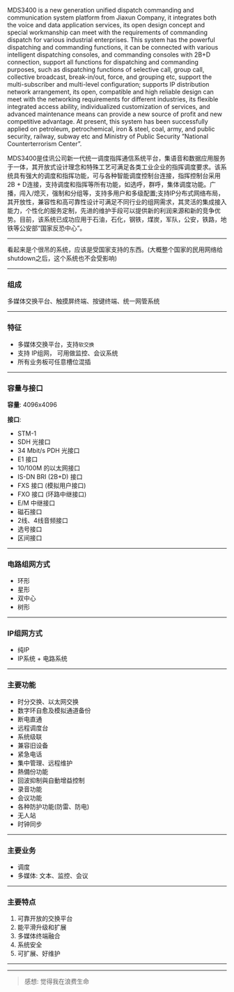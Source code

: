 MDS3400 is a new generation unified dispatch commanding and communication system platform from Jiaxun Company, it integrates both the voice and data application services, its open design concept and special workmanship can meet with the requirements of commanding dispatch for various industrial enterprises. This system has the powerful dispatching and commanding functions, it can be connected with various intelligent dispatching consoles, and commanding consoles with 2B+D connection, support all functions for dispatching and commanding purposes, such as dispatching functions of selective call, group call, collective broadcast, break-in/out, force, and grouping etc, support the multi-subscriber and multi-level configuration; supports IP distribution network arrangement, its open, compatible and high reliable design can meet with the networking requirements for different industries, its flexible integrated access ability, individualized customization of services, and advanced maintenance means can provide a new source of profit and new competitive advantage. At present, this system has been successfully applied on petroleum, petrochemical, iron & steel, coal, army, and public security, railway, subway etc and Ministry of Public Security ”National Counterterrorism Center”.

MDS3400是佳讯公司新一代统一调度指挥通信系统平台，集语音和数据应用服务于一体，其开放式设计理念和特殊工艺可满足各类工业企业的指挥调度要求。该系统具有强大的调度和指挥功能，可与各种智能调度控制台连接，指挥控制台采用2B + D连接，支持调度和指挥等所有功能，如选呼，群呼，集体调度功能。广播，闯入/熄灭，强制和分组等，支持多用户和多级配置;支持IP分布式网络布局，其开放性，兼容性和高可靠性设计可满足不同行业的组网需求，其灵活的集成接入能力，个性化的服务定制，先进的维护手段可以提供新的利润来源和新的竞争优势。目前，该系统已成功应用于石油，石化，钢铁，煤炭，军队，公安，铁路，地铁等公安部“国家反恐中心”。

___

看起来是个很吊的系统，应该是受国家支持的东西。(大概整个国家的民用网络给shutdown之后，这个系统也不会受影响)

___

### 组成

多媒体交换平台、触摸屏终端、按键终端、统一网管系统

___

### 特征

* 多媒体交换平台，支持`软交换`
* 支持 IP组网， 可用做监控、会议系统
* 所有业务板可任意槽位混插

___

### 容量与接口

**容量**: 4096x4096

**接口**:

* STM-1
* SDH 光接口
* 34 Mbit/s PDH 光接口
* E1 接口
* 10/100M 的以太网接口
* IS-DN BRI (2B+D) 接口
* FXS 接口 (模拟用户接口)
* FXO 接口 (环路中继接口)
* E/M 中继接口
* 磁石接口
* 2线、4线音频接口
* 选号接口
* 区间接口

___

### 电路组网方式

* 环形
* 星形
* 双中心
* 树形

___

### IP组网方式

* 纯IP
* IP系统 + 电路系统

___

### 主要功能

* 时分交换、以太网交换
* 数字环自愈及模拟通道备份
* 断电直通
* 远程调度台
* 系统级联
* 兼容旧设备
* 紧急电话
* 集中管理、远程维护
* 熱備份功能
* 回波抑制與自動增益控制
* 录音功能
* 会议功能
* 各种防护功能(防雷、防电)
* 无人站
* 时钟同步

___

### 主要业务

* 调度
* 多媒体: 文本、监控、会议

___

### 主要特点

1. 可靠开放的交换平台
2. 能平滑升级和扩展
3. 多媒体终端融合
4. 系统安全
5. 可扩展、好维护

___

___


> 感想: 觉得我在浪费生命